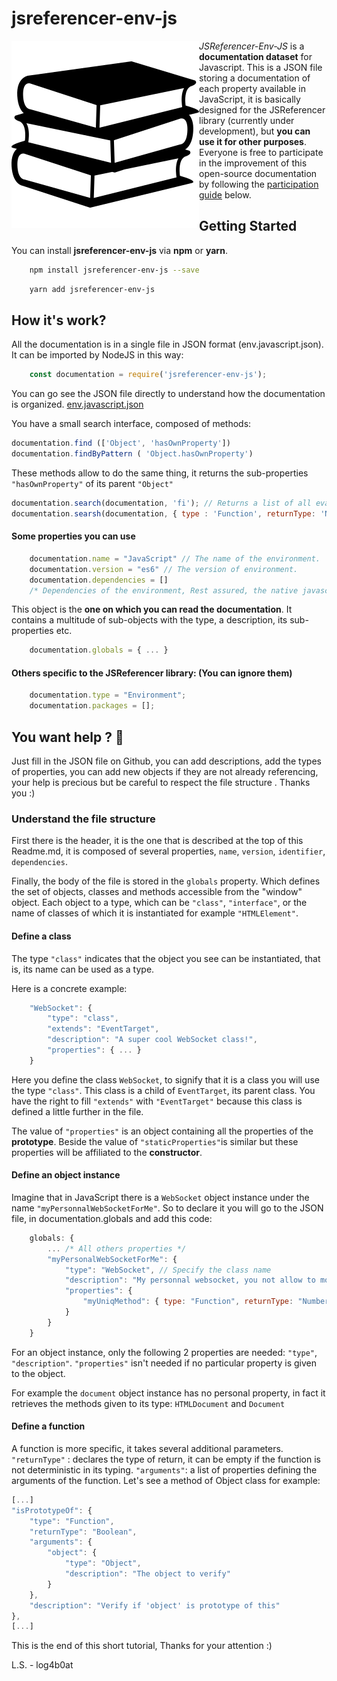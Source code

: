# jsreferencer-env-js
<img alt="Book illustration" src="./books-stack-of-three.svg" align="left"/>

*JSReferencer-Env-JS* is a **documentation dataset** for Javascript.
This is a JSON file storing a documentation of each property available in JavaScript, it is basically designed for the JSReferencer library (currently under development), but **you can use it for other purposes**.
Everyone is free to participate in the improvement of this open-source documentation by following the [participation guide](#you-want-help--frog) below.

## Getting Started

You can install **jsreferencer-env-js** via **npm** or **yarn**.
```bash
    npm install jsreferencer-env-js --save
```
```bash
    yarn add jsreferencer-env-js
```
## How it's work?
All the documentation is in a single file in JSON format (env.javascript.json).
It can be imported by NodeJS in this way:
```JavaScript
    const documentation = require('jsreferencer-env-js');
```
You can go see the JSON file directly to understand how the documentation is organized.
[env.javascript.json](https://github.com/log4b0at/jsreferencer-env-js/blob/master/env.javascript.json)

You have a small search interface, composed of methods:
```JavaScript
documentation.find (['Object', 'hasOwnProperty'])
documentation.findByPattern ( 'Object.hasOwnProperty')
```
These methods allow to do the same thing, it returns the sub-properties `"hasOwnProperty"` of its parent `"Object"`
```JavaScript
documentation.search(documentation, 'fi'); // Returns a list of all evaluable properties in the documentation.globals having "fi" in their name.
documentation.searsh(documentation, { type : 'Function', returnType: 'Number' }); // Return a list of all functions in documentation.globals
```

#### Some properties you can use

```JavaScript
    documentation.name = "JavaScript" // The name of the environment.
    documentation.version = "es6" // The version of environment.
    documentation.dependencies = []
    /* Dependencies of the environment, Rest assured, the native javascript environment has no dependencies. */
```
This object is the **one on which you can read the documentation**. It contains a multitude of sub-objects with the type, a description, its sub-properties etc.
```JavaScript
    documentation.globals = { ... }
```
#### Others specific to the JSReferencer library: (You can ignore them)
```JavaScript
    documentation.type = "Environment";
    documentation.packages = [];
```
## You want help ? :frog:

Just fill in the JSON file on Github, you can add descriptions, add the types of properties, you can add new objects if they are not already referencing, your help is precious but be careful to respect the file structure . Thanks you :)
### Understand the file structure
First there is the header, it is the one that is described at the top of this Readme.md, it is composed of several properties, `name`, `version`, `identifier`, `dependencies`.

Finally, the body of the file is stored in the `globals` property. Which defines the set of objects, classes and methods accessible from the "window" object.
Each object to a type, which can be `"class"`, `"interface"`, or the name of classes of which it is instantiated for example `"HTMLElement"`.

#### Define a class

The type `"class"` indicates that the object you see can be instantiated, that is, its name can be used as a type.

Here is a concrete example:
```JavaScript
    "WebSocket": {
    	"type": "class",
    	"extends": "EventTarget",
    	"description": "A super cool WebSocket class!",
    	"properties": { ... }
    }
```
    
Here you define the class `WebSocket`, to signify that it is a class you will use the type `"class"`.
This class is a child of `EventTarget`, its parent class.
You have the right to fill `"extends"` with `"EventTarget"` because this class is defined a little further in the file.

The value of `"properties"` is an object containing all the properties of the **prototype**. Beside the value of `"staticProperties"`is similar but these properties will be affiliated to the **constructor**.
#### Define an object instance

Imagine that in JavaScript there is a `WebSocket` object instance under the name `"myPersonnalWebSocketForMe"`. So to declare it you will go to the JSON file, in documentation.globals and add this code:
```JavaScript
    globals: {
	    ... /* All others properties */
	    "myPersonalWebSocketForMe": {
		    "type": "WebSocket", // Specify the class name
		    "description": "My personnal websocket, you not allow to modify.",
		    "properties": {
			    "myUniqMethod": { type: "Function", returnType: "Number", ...  }
		    }
	    }
    }
```
For an object instance, only the following 2 properties are needed: `"type"`, `"description"`.
`"properties"` isn't needed if no particular property is given to the object.

For example the `document` object instance has no personal property, in fact it retrieves the methods given to its type: `HTMLDocument` and `Document`

#### Define a function
A function is more specific, it takes several additional parameters.
`"returnType"` : declares the type of return, it can be empty if the function is not deterministic in its typing.
`"arguments"`: a list of properties defining the arguments of the function.
Let's see a method of Object class for example:
```JavaScript
[...]
"isPrototypeOf": {
	"type": "Function",
	"returnType": "Boolean",
	"arguments": {
		"object": {
			"type": "Object",
			"description": "The object to verify"
		}
	},
	"description": "Verify if 'object' is prototype of this"
},
[...]
```
This is the end of this short tutorial, 
Thanks for your attention :)

L.S. - log4b0at
